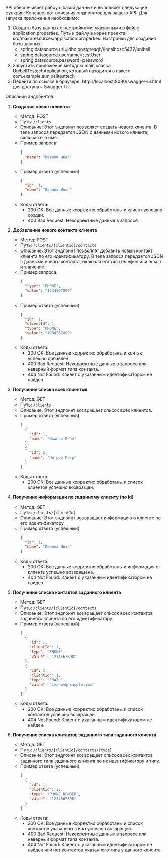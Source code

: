 API обеспечивает рабоу с базой данных и выполняет следующие функции:
Конечно, вот описания эндпоинтов для вашего API:
Для запуска приложения необходимо:

1. Создать базу данных с настройками, указанными в файле application.properties. Путь к файлу в корне проекта: src/main/resources/application.properties. Настройки для создания базы данных:
   - spring.datasource.url=jdbc:postgresql://localhost:5432/unibell
   - spring.datasource.username=testUser
   - spring.datasource.password=password
2. Запустить приложение методом main класса UnibellTestechApplication, который находится в пакете com.example.aunibelltesttech
3. Перейти по ссылке в браузере: http://localhost:8080/swagger-ui.html для доступа к Swagger-UI.

Описание эндпоинтов:
1. **Создание нового клиента**
   - Метод: POST
   - Путь: `/clients`
   - Описание: Этот эндпоинт позволяет создать нового клиента. В теле запроса передается JSON с данными нового клиента, включая его имя.
   - Пример запроса:
     ```json
     {
       "name": "Иванов Иван"
     }
     ```
   - Пример ответа (успешный):
     ```json
     {
       "id": 1,
       "name": "Иванов Иван"
     }
     ```
   - Коды ответа:
     - 200 OK: Все данные корректно обработаны и клиент успешно создан.
     - 400 Bad Request: Некорректные данные в запросе.

2. **Добавление нового контакта клиента**
   - Метод: POST
   - Путь: `/clients/{clientId}/contacts`
   - Описание: Этот эндпоинт позволяет добавить новый контакт клиента по его идентификатору. В теле запроса передается JSON с данными нового контакта, включая его тип (телефон или email) и значение.
   - Пример запроса:
     ```json
     {
       "type": "PHONE",
       "value": "1234567890"
     }
     ```
   - Пример ответа (успешный):
     ```json
     {
       "id": 1,
       "clientId": 1,
       "type": "PHONE",
       "value": "1234567890"
     }
     ```
   - Коды ответа:
     - 200 OK: Все данные корректно обработаны и контакт успешно добавлен.
     - 400 Bad Request: Некорректные данные в запросе или неверный формат типа контакта.
     - 404 Not Found: Клиент с указанным идентификатором не найден.

3. **Получение списка всех клиентов**
   - Метод: GET
   - Путь: `/clients`
   - Описание: Этот эндпоинт возвращает список всех клиентов.
   - Пример ответа (успешный):
     ```json
     [
       {
         "id": 1,
         "name": "Иванов Иван"
       },
       {
         "id": 2,
         "name": "Петров Петр"
       }
     ]
     ```
   - Коды ответа:
     - 200 OK: Все данные корректно обработаны и список клиентов успешно возвращен.

4. **Получение информации по заданному клиенту (по id)**
   - Метод: GET
   - Путь: `/clients/{clientId}`
   - Описание: Этот эндпоинт возвращает информацию о клиенте по его идентификатору.
   - Пример ответа (успешный):
     ```json
     {
       "id": 1,
       "name": "Иванов Иван"
     }
     ```
   - Коды ответа:
     - 200 OK: Все данные корректно обработаны и информация о клиенте успешно возвращена.
     - 404 Not Found: Клиент с указанным идентификатором не найден.

5. **Получение списка контактов заданного клиента**
   - Метод: GET
   - Путь: `/clients/{clientId}/contacts`
   - Описание: Этот эндпоинт возвращает список всех контактов заданного клиента по его идентификатору.
   - Пример ответа (успешный):
     ```json
     [
       {
         "id": 1,
         "clientId": 1,
         "type": "PHONE",
         "value": "1234567890"
       },
       {
         "id": 2,
         "clientId": 1,
         "type": "EMAIL",
         "value": "ivanov@example.com"
       }
     ]
     ```
   - Коды ответа:
     - 200 OK: Все данные корректно обработаны и список контактов успешно возвращен.
     - 404 Not Found: Клиент с указанным идентификатором не найден.

6. **Получение списка контактов заданного типа заданного клиента**
   - Метод: GET
   - Путь: `/clients/{clientId}/contacts/{type}`
   - Описание: Этот эндпоинт возвращает список всех контактов заданного типа заданного клиента по их идентификатору и типу.
   - Пример ответа (успешный):
     ```json
     [
       {
         "id": 1,
         "clientId": 1,
         "type": "PHONE_NUMBER",
         "value": "1234567890"
       }
     ]
     ```
   - Коды ответа:
     - 200 OK: Все данные корректно обработаны и список контактов указанного типа успешно возвращен.
     - 400 Bad Request: Некорректные данные в запросе или неверный формат типа контакта.
     - 404 Not Found: Клиент с указанным идентификатором не найден или нет контактов указанного типа у данного клиента.
    
